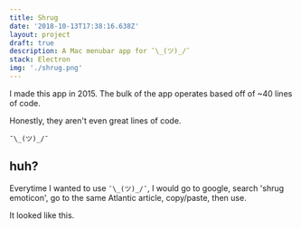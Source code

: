 ```yaml
---
title: Shrug
date: '2018-10-13T17:38:16.638Z'
layout: project
draft: true
description: A Mac menubar app for ¯\_(ツ)_/¯
stack: Electron
img: './shrug.png'
---
```


I made this app in 2015. The bulk of the app operates based off of ~40 lines of code.

Honestly, they aren't even great lines of code.

`¯\_(ツ)_/¯`

## huh?

Everytime I wanted to use `¯\_(ツ)_/¯`, I would go to google, search 'shrug emoticon', go to the same Atlantic article, copy/paste, then use.

It looked like this.
